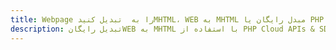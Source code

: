 ---title: Webpage را به  تبدیل کنیدMHTML، WEB به MHTML مبدل رایگان یا PHP SDKdescription: تبدیل رایگانWEB به MHTML با استفاده از PHP Cloud APIs & SDK همچنین اسناد PDF را در Cloud ایجاد، ویرایش و رندر کنید.---